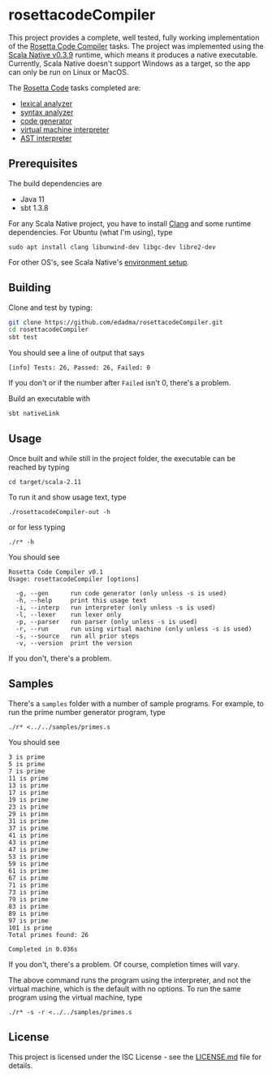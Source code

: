 rosettacodeCompiler
===================

This project provides a complete, well tested, fully working implementation of the [Rosetta Code Compiler](https://rosettacode.org/wiki/Compiler) tasks. The project was implemented using the [Scala Native v0.3.9](https://scala-native.readthedocs.io/en/v0.3.9-docs/) runtime, which means it produces a native executable. Currently, Scala Native doesn't support Windows as a target, so the app can only be run on Linux or MacOS. 

The [Rosetta Code](https://rosettacode.org/) tasks completed are:

* [lexical analyzer](https://rosettacode.org/wiki/Compiler/lexical_analyzer)
* [syntax analyzer](https://rosettacode.org/wiki/Compiler/syntax_analyzer)
* [code generator](https://rosettacode.org/wiki/Compiler/code_generator)
* [virtual machine interpreter](https://rosettacode.org/wiki/Compiler/virtual_machine_interpreter)
* [AST interpreter](https://rosettacode.org/wiki/Compiler/AST_interpreter)

Prerequisites
-------------

The build dependencies are
* Java 11
* sbt 1.3.8

For any Scala Native project, you have to install [Clang](https://clang.llvm.org/) and some runtime dependencies. For Ubuntu (what I'm using), type

    sudo apt install clang libunwind-dev libgc-dev libre2-dev
    
For other OS's, see Scala Native's [environment setup](https://scala-native.readthedocs.io/en/v0.3.9-docs/user/setup.html#installing-clang-and-runtime-dependencies).

Building
--------

Clone and test by typing:

```bash
git clone https://github.com/edadma/rosettacodeCompiler.git
cd rosettacodeCompiler
sbt test
```

You should see a line of output that says

    [info] Tests: 26, Passed: 26, Failed: 0
    
If you don't or if the number after `Failed` isn't 0, there's a problem.

Build an executable with

```bash
sbt nativeLink
```

Usage
-----

Once built and while still in the project folder, the executable can be reached by typing

    cd target/scala-2.11
    
To run it and show usage text, type

    ./rosettacodeCompiler-out -h
    
or for less typing

    ./r* -h
    
You should see

    Rosetta Code Compiler v0.1
    Usage: rosettacodeCompiler [options]
    
      -g, --gen      run code generator (only unless -s is used)
      -h, --help     print this usage text
      -i, --interp   run interpreter (only unless -s is used)
      -l, --lexer    run lexer only
      -p, --parser   run parser (only unless -s is used)
      -r, --run      run using virtual machine (only unless -s is used)
      -s, --source   run all prior steps
      -v, --version  print the version

If you don't, there's a problem.

Samples
--------

There's a `samples` folder with a number of sample programs. For example, to run the prime number generator program, type

    ./r* <../../samples/primes.s
    
You should see

```
3 is prime
5 is prime
7 is prime
11 is prime
13 is prime
17 is prime
19 is prime
23 is prime
29 is prime
31 is prime
37 is prime
41 is prime
43 is prime
47 is prime
53 is prime
59 is prime
61 is prime
67 is prime
71 is prime
73 is prime
79 is prime
83 is prime
89 is prime
97 is prime
101 is prime
Total primes found: 26

Completed in 0.036s
```

If you don't, there's a problem. Of course, completion times will vary.

The above command runs the program using the interpreter, and not the virtual machine, which is the default with no options. To run the same program using the virtual machine, type

    ./r* -s -r <../../samples/primes.s
    
License
-------

This project is licensed under the ISC License - see the [LICENSE.md](LICENSE) file for details.